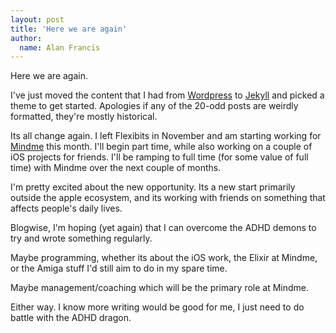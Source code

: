 ```yaml
---
layout: post
title: 'Here we are again'
author: 
  name: Alan Francis
---
```


Here we are again.

I've just moved the content that I had from [Wordpress](https://www.theverge.com/2024/9/27/24256361/wordpress-wp-engine-drama-explained-matt-mullenweg) to [Jekyll](https://jekyllrb.com) and picked a theme to get started.  Apologies 
if any of the 20-odd posts are weirdly formatted, they're mostly historical.

Its all change again.  I left Flexibits in November and am starting working for [Mindme](https://mindme.care/) this month.  I'll begin
part time, while also working on a couple of iOS projects for friends.  I'll be ramping to full time (for some 
value of full time) with Mindme over the next couple of months.

I'm pretty excited about the new opportunity.  Its a new start primarily outside the apple ecosystem, and 
its working with friends on something that affects people's daily lives.

Blogwise, I'm hoping (yet again) that I can overcome the ADHD demons to try and wrote something regularly.  

Maybe programming, whether its about the iOS work, the Elixir at Mindme, or the Amiga stuff I'd still aim to do in my spare time. 

Maybe management/coaching which will be the primary role at Mindme.

Either way.  I know more writing would be good for me, I just need to do battle with the ADHD dragon.
